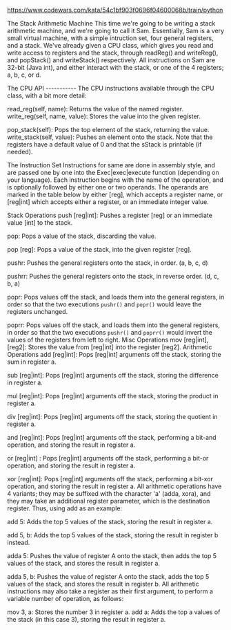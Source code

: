 https://www.codewars.com/kata/54c1bf903f0696f04600068b/train/python

The Stack Arithmetic Machine
This time we're going to be writing a stack arithmetic machine, and we're going to call it Sam. Essentially, Sam is a very small virtual machine, with a simple intruction set, four general registers, and a stack. We've already given a CPU class, which gives you read and write access to registers and the stack, through readReg() and writeReg(), and popStack() and writeStack() respectively. All instructions on Sam are 32-bit (Java int), and either interact with the stack, or one of the 4 registers; a, b, c, or d.

The CPU API -----------
The CPU instructions available through the CPU class, with a bit more detail:

read_reg(self, name): Returns the value of the named register.
write_reg(self, name, value): Stores the value into the given register.

pop_stack(self): Pops the top element of the stack, returning the value.
write_stack(self, value): Pushes an element onto the stack.
Note that the registers have a default value of 0 and that the sStack is printable (if needed).

The Instruction Set
Instructions for same are done in assembly style, and are passed one by one into the Exec|exec|execute function (depending on your language). Each instruction begins with the name of the operation, and is optionally followed by either one or two operands. The operands are marked in the table below by either [reg], which accepts a register name, or [reg|int] which accepts either a register, or an immediate integer value.

Stack Operations
push [reg|int]: Pushes a register [reg] or an immediate value [int] to the stack.

pop: Pops a value of the stack, discarding the value.

pop [reg]: Pops a value of the stack, into the given register [reg].

pushr: Pushes the general registers onto the stack, in order. (a, b, c, d)

pushrr: Pushes the general registers onto the stack, in reverse order. (d, c, b, a)

popr: Pops values off the stack, and loads them into the general registers, in order so that the two executions `pushr()`  and `popr()` would leave the registers unchanged.

poprr: Pops values off the stack, and loads them into the general registers, in order so that the two executions `pushr()`  and `poprr()` would invert the values of the registers from left to right.
Misc Operations
mov [reg|int], [reg2]: Stores the value from [reg|int] into the register [reg2].
Arithmetic Operations
add [reg|int]: Pops [reg|int] arguments off the stack, storing the sum in register a.

sub [reg|int]: Pops [reg|int] arguments off the stack, storing the difference in register a.

mul [reg|int]: Pops [reg|int] arguments off the stack, storing the product in register a.

div [reg|int]: Pops [reg|int] arguments off the stack, storing the quotient in register a.

and [reg|int]: Pops [reg|int] arguments off the stack, performing a bit-and operation, and storing the result in register a.

or [reg|int] : Pops [reg|int] arguments off the stack, performing a bit-or operation, and storing the result in register a.

xor [reg|int]: Pops [reg|int] arguments off the stack, performing a bit-xor operation, and storing the result in register a.
All arithmetic operations have 4 variants; they may be suffixed with the character 'a' (adda, xora), and they may take an additional register parameter, which is the destination register. Thus, using add as an example:

add 5: Adds the top 5 values of the stack, storing the result in register a.

add 5, b: Adds the top 5 values of the stack, storing the result in register b instead.

adda 5: Pushes the value of register A onto the stack, then adds the top 5 values of the stack, and stores the result in register a.

adda 5, b: Pushes the value of register A onto the stack, adds the top 5 values of the stack, and stores the result in register b.
All arithmetic instructions may also take a register as their first argument, to perform a variable number of operation, as follows:

mov 3, a: Stores the number 3 in register a.
add a: Adds the top a values of the stack (in this case 3), storing the result in register a.
